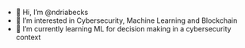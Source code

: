- 👋 Hi, I’m @ndriabecks
- 👀 I’m interested in Cybersecurity, Machine Learning and Blockchain
- 🌱 I’m currently learning ML for decision making in a cybersecurity context

<!---
ndriabecks/ndriabecks is a ✨ special ✨ repository because its `README.md` (this file) appears on your GitHub profile.
You can click the Preview link to take a look at your changes.
--->
